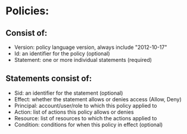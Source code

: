 # Policies:

## Consist of:
- Version: policy language version, always include "2012-10-17"
- Id: an identifier for the policy (optional)
- Statement: one or more individual statements (required)

## Statements consist of:
- Sid: an identifier for the statement (optional)
- Effect: whether the statement allows or denies access (Allow, Deny)
- Principal: account/user/role to which this policy applied to
- Action: list of actions this policy allows or denies
- Resource: list of resources to which the actions applied to
- Condition: conditions for when this policy in effect (optional)

